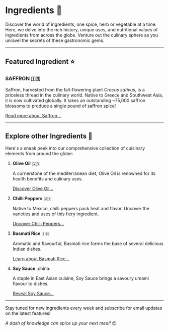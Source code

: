 # Ingredients :green_salad:

Discover the world of ingredients, one spice, herb or vegetable at a time. Here, we delve into the rich history, unique uses, and nutritional values of ingredients from across the globe. Venture out the culinary sphere as you unravel the secrets of these gastronomic gems.

---

## Featured Ingredient :star:

### SAFFRON :iran:

Saffron, harvested from the fall-flowering plant *Crocus sativus*, is a priceless thread in the culinary world. 
Native to Greece and Southwest Asia, it is now cultivated globally. 
It takes an outstanding ~75,000 saffron blossoms to produce a single pound of saffron spice!

[Read more about Saffron...](/ingredients/saffron)

---

## Explore other Ingredients :mag_right:

Here's a sneak peek into our comprehensive collection of cuisinary elements from around the globe:

1. **Olive Oil** :greece:

   A cornerstone of the mediterranean diet, Olive Oil is renowned for its health benefits and culinary uses.

   [Discover Olive Oil...](/ingredients/olive-oil)


2. **Chilli Peppers** :mexico:

   Native to Mexico, chilli peppers pack heat and flavor. Uncover the varieties and uses of this fiery ingredient.

   [Uncover Chilli Peppers...](/ingredients/chilli-peppers)


3. **Basmati Rice** :india:

   Aromatic and flavourful, Basmati rice forms the base of several delicious Indian dishes.

   [Learn about Basmati Rice...](/ingredients/basmati-rice)


4. **Soy Sauce** :china:

   A staple in East Asian cuisine, Soy Sauce brings a savoury umami flavour to dishes.

   [Reveal Soy Sauce...](/ingredients/soy-sauce)

---

Stay tuned for new ingredients every week and subscribe for email updates on the latest features!

*A dash of knowledge can spice up your next meal!* :wink: